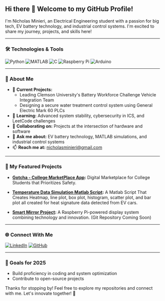 ## Hi there 👋 Welcome to my GitHub Profile!

I'm Nicholas Minieri, an Electrical Engineering student with a passion for big tech, EV battery technology, and industrial control systems. I'm excited to share my journey, projects, and skills here!

---

### 🛠️ Technologies & Tools

![Python](https://img.shields.io/badge/Python-3776AB?style=for-the-badge&logo=python&logoColor=white)
![MATLAB](https://img.shields.io/badge/MATLAB-0076A8?style=for-the-badge&logo=mathworks&logoColor=white)
![C](https://img.shields.io/badge/C-00599C?style=for-the-badge&logo=c&logoColor=white)
![Raspberry Pi](https://img.shields.io/badge/Raspberry%20Pi-C51A4A?style=for-the-badge&logo=raspberry-pi&logoColor=white)
![Arduino](https://img.shields.io/badge/Arduino-00979D?style=for-the-badge&logo=arduino&logoColor=white)

---

### 🌟 About Me

- 🔭 **Current Projects:** 
  - Leading Clemson University's Battery Workforce Challenge Vehicle Integration Team 
  - Designing a secure water treatment control system using General Electric Mark 60 PLCs
- 🌱 **Learning:** Advanced system stability, cybersecurity in ICS, and LeetCode challenges
- 🤝 **Collaborating on:** Projects at the intersection of hardware and software
- 💬 **Ask me about:** EV battery technology, MATLAB simulations, and industrial control systems
- 📫 **Reach me at:** [nicholasminieri@gmail.com](mailto:nicholasminieri@gmail.com)

---

### 🚀 My Featured Projects

- **[Gotcha - College MarketPlace App](https://github.com/nickminieri/Gotcha):** 
  Digital Marketplace for College Students that Prioritizes Safety.

- **[Temperature Data Simulation Matlab Script](https://github.com/nickminieri/TemperatureData):**
  A Matlab Script That Creates Heatmap, line plot, box plot, histogram, scatter plot, and bar plot all created for heat signature data detected from EV cars.

- **[Smart Mirror Project](https://github.com/nickminieri/smart-mirror):**
  A Raspberry Pi-powered display system combining technology and innovation. (Git Repository Coming Soon)

---

### 🌐 Connect With Me

[![LinkedIn](https://img.shields.io/badge/LinkedIn-%230077B5.svg?style=for-the-badge&logo=linkedin&logoColor=white)](http://linkedin.com/in/nicholas-minieri)
[![GitHub](https://img.shields.io/badge/GitHub-%23181717.svg?style=for-the-badge&logo=github&logoColor=white)](https://github.com/nickminieri)

---

### 🎯 Goals for 2025

- Build proficiency in coding and system optimization
- Contribute to open-source projects

Thanks for stopping by! Feel free to explore my repositories and connect with me. Let's innovate together! 🚀
